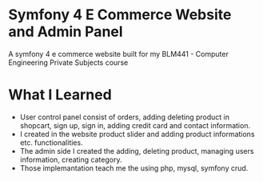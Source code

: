 # Symfony 4 E Commerce Website and Admin Panel

A symfony 4 e commerce website built for my 	BLM441 - Computer Engineering Private Subjects course

# What I Learned

* User control panel  consist of orders, adding deleting product in shopcart, sign up, sign in, adding credit card and contact information.
* I created in the website product slider and adding product informations etc. functionalities.  
* The admin side I created the adding, deleting product, managing users information, creating category.
* Those implemantation teach me the using php, mysql, symfony crud.
